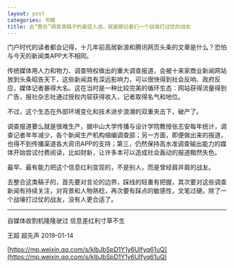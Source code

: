 ```yaml
---
layout: post
categories: 书摘
title: 去“整合”调查类稿子的最佳人选，就是跟记者们一个战壕打过仗的战友
---
```


门户时代的读者都会记得，十几年前高居新浪和腾讯网页头条的文章是什么？恐怕与今天的新闻类APP大不相同。

传统媒体用人力和物力、调查特权做出的重大调查报道，会被十来家商业新闻网站放到头条昭告天下，这些新闻具有深远影响力，可以很快得到社会反响、政府反应，媒体记者暴得大名。这在当时是一种比较完美的循环生态：网站获得流量得到广告，报社杂志社通过授权内容获得收入，记者取得名气和地位。

不过，这个生态在外部环境变化和技术进步浪潮的双重夹击下，破产了。

调查报道要么就是很难生产，据中山大学传播与设计学院教授张志安每年统计，调查记者年年减少，各个新闻生产机构缩编调查部；另一方面，即便做出来的报道，也得不到传播渠道各大资讯APP的支持；第三，仍然保持高水准调查输出能力的媒体开始尝试付费阅读，比如财新，让许多本可以造成社会轰动的报道黯然失色。

最早、最有能力把这个信息红利变现的，不是别人，而是曾经肩并肩的战友。

去整合这类稿子的，首先要对言论的边界，踩线的轻重有把握，其次要对这些调查新闻有持续关注，对背景和人物熟稔，再次要有踩点的敏感性，文笔过硬。除了一个战壕打过仗的战友，没有人更合适了。

---

自媒体收割机隆隆驶过 信息差红利寸草不生

王超  超先声  2019-01-14

[https://mp.weixin.qq.com/s/klbJbSpD1Y1y6UIfyq61uQ](https://mp.weixin.qq.com/s/klbJbSpD1Y1y6UIfyq61uQ)